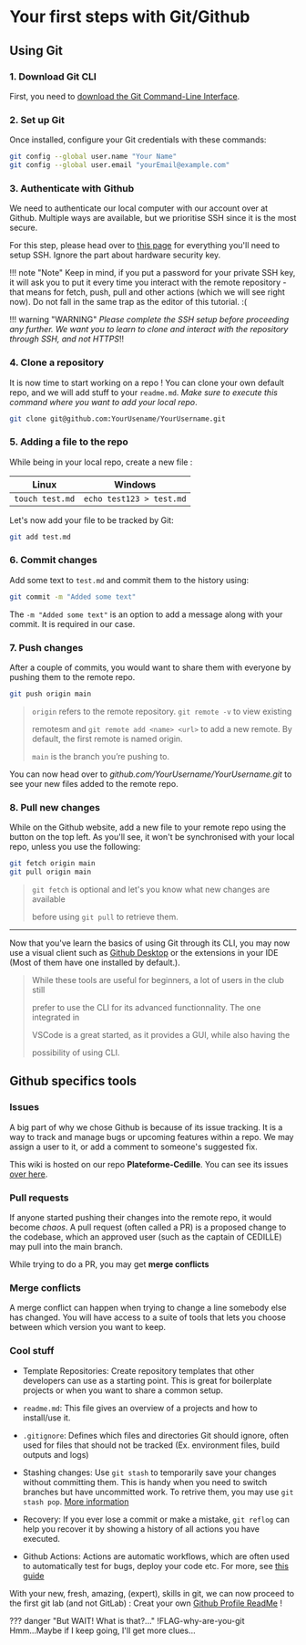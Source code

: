 # Your first steps with Git/Github

## Using Git

### 1. Download Git CLI

First, you need to
[download the Git Command-Line Interface](https://git-scm.com/downloads).

### 2. Set up Git

Once installed, configure your Git credentials with these commands:

```bash
git config --global user.name "Your Name"
git config --global user.email "yourEmail@example.com"
```

### 3. Authenticate with Github

We need to authenticate our local computer with our account over at Github.
Multiple ways are available, but we prioritise SSH since it is the most secure.

For this step, please head over to
[this page](https://docs.github.com/en/authentication/connecting-to-github-with-ssh/generating-a-new-ssh-key-and-adding-it-to-the-ssh-agent)
for everything you'll need to setup SSH. Ignore the part about hardware security
key.

!!! note "Note"
  Keep in mind, if you put a password for your private SSH key, it will ask you to put it every time you interact with the remote repository - that means for fetch, push, pull and other actions (which we will see right now). Do not fall in the same trap as the editor of this tutorial. :(

!!! warning "WARNING"
  _Please complete the SSH setup before proceeding any further. We want you to learn to clone and interact with the repository through SSH, and not HTTPS_!!

### 4. Clone a repository

It is now time to start working on a repo ! You can clone your own default repo,
and we will add stuff to your `readme.md`. _Make sure to execute this command
where you want to add your local repo_.

```bash
git clone git@github.com:YourUsename/YourUsername.git
```

### 5. Adding a file to the repo

While being in your local repo, create a new file :

| Linux           | Windows                  |
| --------------- | ------------------------ |
| `touch test.md` | `echo test123 > test.md` |

Let's now add your file to be tracked by Git:

```bash
git add test.md
```

### 6. Commit changes

Add some text to `test.md` and commit them to the history using:

```bash
git commit -m "Added some text"
```

The `-m "Added some text"` is an option to add a message along with your commit.
It is required in our case.

### 7. Push changes

After a couple of commits, you would want to share them with everyone by pushing
them to the remote repo.

```bash
git push origin main
```

> `origin` refers to the remote repository. `git remote -v` to view existing
>
> remotesm and `git remote add <name> <url>` to add a new remote. By default,
> the first remote is named origin.
>
> `main` is the branch you’re pushing to.

You can now head over to _github.com/YourUsername/YourUsername.git_ to see
your new files added to the remote repo.

### 8. Pull new changes

While on the Github website, add a new file to your remote repo using the button
on the top left. As you'll see, it won't be synchronised with your local repo,
unless you use the following:

```bash
git fetch origin main
git pull origin main
```

> `git fetch` is optional and let's you know what new changes are available
>
> before using `git pull` to retrieve them.

---

Now that you've learn the basics of using Git through its CLI, you may now use a
visual client such as [Github Desktop](https://desktop.github.com/download/) or
the extensions in your IDE (Most of them have one installed by default.).

> While these tools are useful for beginners, a lot of users in the club still
>
> prefer to use the CLI for its advanced functionnality. The one integrated in
>
> VSCode is a great started, as it provides a GUI, while also having the
>
> possibility of using CLI.

## Github specifics tools

### Issues

A big part of why we chose Github is because of its issue tracking. It is a way
to track and manage bugs or upcoming features within a repo. We may assign a
user to it, or add a comment to someone's suggested fix.

This wiki is hosted on our repo **Plateforme-Cedille**. You can see its issues
[over here](https://github.com/ClubCedille/Plateforme-Cedille/issues).

### Pull requests

If anyone started pushing their changes into the remote repo, it would become
_chaos_. A pull request (often called a PR) is a proposed change to the
codebase, which an approved user (such as the captain of CEDILLE) may pull into
the main branch.

While trying to do a PR, you may get **merge conflicts**

### Merge conflicts

A merge conflict can happen when trying to change a line somebody else has
changed. You will have access to a suite of tools that lets you choose between
which version you want to keep.

### Cool stuff

- Template Repositories: Create repository templates that other developers can
  use as a starting point. This is great for boilerplate projects or when you
  want to share a common setup.

- `readme.md`: This file gives an overview of a projects and how to install/use
  it.

- `.gitignore`: Defines which files and directories Git should ignore, often
  used for files that should not be tracked (Ex. environment files, build
  outputs and logs)

- Stashing changes: Use `git stash` to temporarily save your changes without
  committing them. This is handy when you need to switch branches but have
  uncommitted work. To retrive them, you may use `git stash pop`.
  [More information](https://git-scm.com/docs/git-stash)

- Recovery: If you ever lose a commit or make a mistake, `git reflog` can help
  you recover it by showing a history of all actions you have executed.

- Github Actions: Actions are automatic workflows, which are often used to
  automatically test for bugs, deploy your code etc. For more, see
  [this guide](../learn-github-actions/)

With your new, fresh, amazing, (expert), skills in git, we can now proceed to
the first git lab (and not GitLab) : Creat your own
[Github Profile ReadMe](github_profile.md) !

??? danger "But WAIT! What is that?..."
  !FLAG-why-are-you-git
  Hmm...Maybe if I keep going, I'll get more clues...
